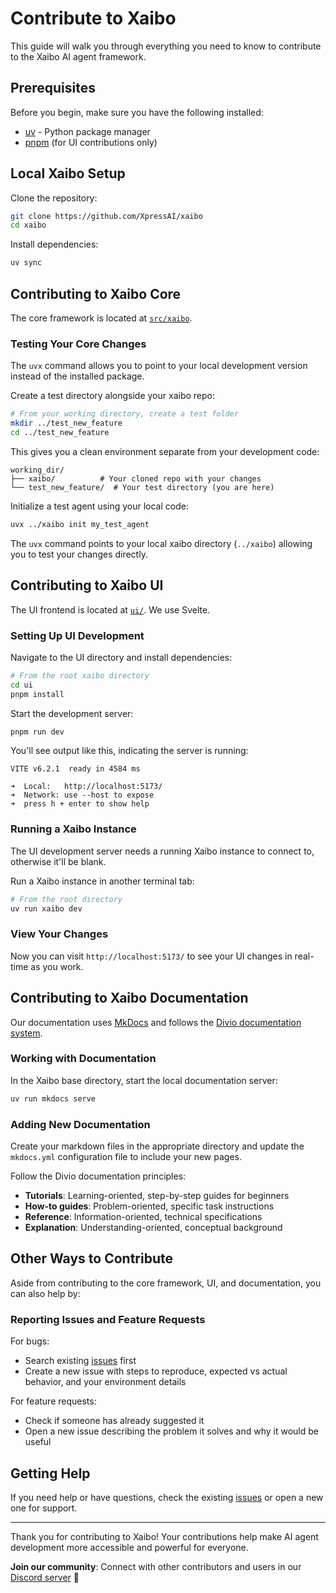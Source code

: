 # Contribute to Xaibo

This guide will walk you through everything you need to know to contribute to the Xaibo AI agent framework.

## Prerequisites

Before you begin, make sure you have the following installed:

- [uv](https://docs.astral.sh/uv/) - Python package manager
- [pnpm](https://pnpm.io/) (for UI contributions only)

## Local Xaibo Setup

Clone the repository:

```bash
git clone https://github.com/XpressAI/xaibo
cd xaibo
```

Install dependencies:

```bash
uv sync
```

## Contributing to Xaibo Core

The core framework is located at [`src/xaibo`](https://github.com/XpressAI/xaibo/tree/main/src/xaibo).

### Testing Your Core Changes

The `uvx` command allows you to point to your local development version instead of the installed package.

Create a test directory alongside your xaibo repo:

```bash
# From your working directory, create a test folder
mkdir ../test_new_feature
cd ../test_new_feature
```

This gives you a clean environment separate from your development code:

```
working_dir/
├── xaibo/          # Your cloned repo with your changes
└── test_new_feature/  # Your test directory (you are here)
```

Initialize a test agent using your local code:

```bash
uvx ../xaibo init my_test_agent
```

The `uvx` command points to your local xaibo directory (`../xaibo`) allowing you to test your changes directly.

## Contributing to Xaibo UI

The UI frontend is located at [`ui/`](https://github.com/XpressAI/xaibo/tree/main/ui). We use Svelte.

### Setting Up UI Development

Navigate to the UI directory and install dependencies:

```bash
# From the root xaibo directory
cd ui
pnpm install
```

Start the development server:

```bash
pnpm run dev
```

You'll see output like this, indicating the server is running:

```
VITE v6.2.1  ready in 4584 ms

➜  Local:   http://localhost:5173/
➜  Network: use --host to expose
➜  press h + enter to show help
```

### Running a Xaibo Instance

The UI development server needs a running Xaibo instance to connect to, otherwise it'll be blank.

Run a Xaibo instance in another terminal tab:

```bash
# From the root directory
uv run xaibo dev
```

### View Your Changes

Now you can visit `http://localhost:5173/` to see your UI changes in real-time as you work.

## Contributing to Xaibo Documentation

Our documentation uses [MkDocs](https://www.mkdocs.org/) and follows the [Divio documentation system](https://docs.divio.com/documentation-system/).

### Working with Documentation

In the Xaibo base directory, start the local documentation server:

```bash
uv run mkdocs serve
```

### Adding New Documentation

Create your markdown files in the appropriate directory and update the `mkdocs.yml` configuration file to include your new pages.

Follow the Divio documentation principles:

- **Tutorials**: Learning-oriented, step-by-step guides for beginners
- **How-to guides**: Problem-oriented, specific task instructions
- **Reference**: Information-oriented, technical specifications
- **Explanation**: Understanding-oriented, conceptual background

## Other Ways to Contribute

Aside from contributing to the core framework, UI, and documentation, you can also help by:

### Reporting Issues and Feature Requests

For bugs:

- Search existing [issues](https://github.com/XpressAI/xaibo/issues) first
- Create a new issue with steps to reproduce, expected vs actual behavior, and your environment details

For feature requests:

- Check if someone has already suggested it
- Open a new issue describing the problem it solves and why it would be useful

## Getting Help

If you need help or have questions, check the existing [issues](https://github.com/XpressAI/xaibo/issues) or open a new one for support.

---

Thank you for contributing to Xaibo! Your contributions help make AI agent development more accessible and powerful for everyone.

**Join our community**: Connect with other contributors and users in our [Discord server](https://discord.gg/uASMzSSVKe) 🚀
